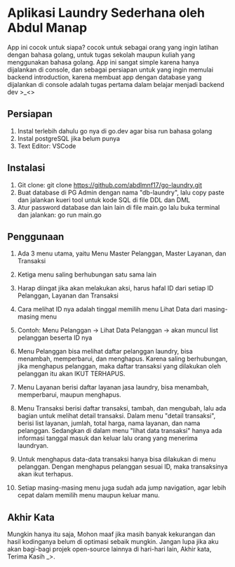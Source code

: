 # Aplikasi Laundry Sederhana oleh Abdul Manap

App ini cocok untuk siapa? cocok untuk sebagai orang yang ingin latihan dengan bahasa golang, untuk tugas sekolah maupun kuliah yang menggunakan bahasa golang. App ini sangat simple karena hanya dijalankan di console, dan sebagai persiapan untuk yang ingin memulai backend introduction, karena membuat app dengan database yang dijalankan di console adalah tugas pertama dalam belajar menjadi backend dev >_<>

## Persiapan
1.  Instal terlebih dahulu go nya di go.dev agar bisa run bahasa golang
2.  Instal postgreSQL jika belum punya
3.  Text Editor: VSCode


## Instalasi 
1.   Git clone:  git clone https://github.com/abdlmnf17/go-laundry.git
2.   Buat database di PG Admin dengan nama "db-laundry", lalu copy paste dan jalankan kueri tool untuk kode SQL di file DDL dan DML 
3.   Atur password database dan lain lain di file main.go lalu buka terminal dan jalankan:  go run main.go

## Penggunaan
1.   Ada 3 menu utama, yaitu Menu Master Pelanggan, Master Layanan, dan Transaksi
2.   Ketiga menu saling berhubungan satu sama lain
3.   Harap diingat jika akan melakukan aksi, harus hafal ID dari setiap ID Pelanggan, Layanan dan Transaksi
4.   Cara melihat ID nya adalah tinggal memilih menu Lihat Data dari masing-masing menu
5.   Contoh: Menu Pelanggan -> Lihat Data Pelanggan -> akan muncul list pelanggan beserta ID nya

6.   Menu Pelanggan bisa melihat daftar pelanggan laundry, bisa menambah, memperbarui, dan menghapus. Karena saling berhubungan, jika menghapus pelanggan, maka daftar transaksi yang dilakukan oleh pelanggan itu akan IKUT TERHAPUS.

7. Menu Layanan berisi daftar layanan jasa laundry, bisa menambah, memperbarui, maupun menghapus.

8. Menu Transaksi berisi daftar transaksi, tambah, dan mengubah, lalu ada bagian untuk melihat detail transaksi. Dalam menu "detail transaksi", berisi list layanan, jumlah, total harga, nama layanan, dan nama pelanggan. Sedangkan di dalam menu "lihat data transaksi" hanya ada informasi tanggal masuk dan keluar lalu orang yang menerima laundryan.

9. Untuk menghapus data-data transaksi hanya bisa dilakukan di menu pelanggan. Dengan menghapus pelanggan sesuai ID, maka transaksinya akan ikut terhapus. 

10. Setiap masing-masing menu juga sudah ada jump navigation, agar lebih cepat dalam memilih menu maupun keluar manu.  


## Akhir Kata
Mungkin hanya itu saja, Mohon maaf jika masih banyak kekurangan dan hasil kodinganya belum di optimasi sebaik mungkin. Jangan lupa jika aku akan bagi-bagi projek open-source lainnya di hari-hari lain, Akhir kata, Terima Kasih _>.
